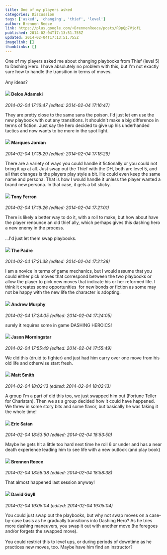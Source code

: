```yaml
---
title: One of my players asked
categories: Discussion
tags: ['asked', 'changing', 'thief', 'level']
author: Brennen Reece
link: https://plus.google.com/+BrennenReece/posts/R9pQp7VjofL
published: 2014-02-04T17:13:51.755Z
updated: 2014-02-04T17:13:51.755Z
imagelink: []
thumblinks: []
---
```


One of my players asked me about changing playbooks from Thief (level 5) to Dashing Hero. I have absolutely no problem with this, but I&#39;m not exactly sure how to handle the transition in terms of moves.<br /><br />Any ideas?
<div id='comment z13vyp0qvkmhh1gok04cdt5b5tbgzjriqys0k'>
  <h4><img src='{{site.baseurl}}//images/avatars/112189206383181484786_photo.jpg'> Delos Adamski</h4>
      <p><cite>2014-02-04 17:16:47 (edited: 2014-02-04 17:16:47)</cite></p>
        <p>They are pretty close to the same sans the poison. I&#39;d just let em use the new playbook with out any transitions. It shouldn&#39;t make a big difference in terms of fiction. Just say the hero decided to give up his underhanded tactics and now wants to be more in the spot light.</p>
</div>
        

<div id='comment z13vyp0qvkmhh1gok04cdt5b5tbgzjriqys0k'>
  <h4><img src='{{site.baseurl}}//images/avatars/114124925422808188628_photo.jpg'> Marques Jordan</h4>
      <p><cite>2014-02-04 17:18:29 (edited: 2014-02-04 17:18:29)</cite></p>
        <p>There are a variety of ways you could handle it fictionally or you could not bring it up at all. Just swap out the Thief with the DH, both are level 5, and all that changes is the players play style a bit. He could even keep the same name and persona. That is how I would handle it unless the player wanted a brand new persona. In that case, it gets a bit sticky.</p>
</div>
        

<div id='comment z13vyp0qvkmhh1gok04cdt5b5tbgzjriqys0k'>
  <h4><img src='{{site.baseurl}}//images/avatars/105317681442573084626_photo.jpg'> Tony Ferron</h4>
      <p><cite>2014-02-04 17:19:26 (edited: 2014-02-04 17:21:01)</cite></p>
        <p>There is likely a better way to do it, with a roll to make, but how about have the player renounce an old thief ally, which perhaps gives this dashing hero a new enemy in the process.<br /><br />...I&#39;d just let them swap playbooks.</p>
</div>
        

<div id='comment z13vyp0qvkmhh1gok04cdt5b5tbgzjriqys0k'>
  <h4><img src='{{site.baseurl}}//images/avatars/102953378950954656315_photo.jpg'> The Padre</h4>
      <p><cite>2014-02-04 17:21:38 (edited: 2014-02-04 17:21:38)</cite></p>
        <p>I am a novice in terms of game mechanics, but I would assume that you could either pick moves that correspond between the two playbooks or allow the player to pick new moves that indicate his or her reformed life. I think it creates some opportunities  for new bonds or fiction as some may not be happy with the new life the character is adopting.</p>
</div>
        

<div id='comment z13vyp0qvkmhh1gok04cdt5b5tbgzjriqys0k'>
  <h4><img src='{{site.baseurl}}//images/avatars/109015870893735836823_photo.jpg'> Andrew Murphy</h4>
      <p><cite>2014-02-04 17:24:05 (edited: 2014-02-04 17:24:05)</cite></p>
        <p>surely it requires some in game DASHING HEROICS!</p>
</div>
        

<div id='comment z13vyp0qvkmhh1gok04cdt5b5tbgzjriqys0k'>
  <h4><img src='{{site.baseurl}}//images/avatars/108429258070600840800_photo.jpg'> Jason Morningstar</h4>
      <p><cite>2014-02-04 17:55:49 (edited: 2014-02-04 17:55:49)</cite></p>
        <p>We did this (druid to fighter) and just had him carry over one move from his old life and otherwise start fresh.</p>
</div>
        

<div id='comment z13vyp0qvkmhh1gok04cdt5b5tbgzjriqys0k'>
  <h4><img src='{{site.baseurl}}//images/avatars/114058978089705547111_photo.jpg'> Matt Smith</h4>
      <p><cite>2014-02-04 18:02:13 (edited: 2014-02-04 18:02:13)</cite></p>
        <p>A group I&#39;m a part of did this too, we just swapped him out (Fortune Teller for Charlatan). Then we as a group decided how it could have happened. We threw in some story bits and some flavor, but basically he was faking it the whole time!</p>
</div>
        

<div id='comment z13vyp0qvkmhh1gok04cdt5b5tbgzjriqys0k'>
  <h4><img src='{{site.baseurl}}//images/avatars/115566927224407660004_photo.jpg'> Eric Satan</h4>
      <p><cite>2014-02-04 18:53:50 (edited: 2014-02-04 18:53:50)</cite></p>
        <p>Maybe he gets hit a little too hard next time he roll 6 or under and has a near death experience leading him to see life with a new outlook (and play book)</p>
</div>
        

<div id='comment z13vyp0qvkmhh1gok04cdt5b5tbgzjriqys0k'>
  <h4><img src='{{site.baseurl}}//images/avatars/113128683722808230725_photo.jpg'> Brennen Reece</h4>
      <p><cite>2014-02-04 18:58:38 (edited: 2014-02-04 18:58:38)</cite></p>
        <p>That almost happened last session anyway!</p>
</div>
        

<div id='comment z13vyp0qvkmhh1gok04cdt5b5tbgzjriqys0k'>
  <h4><img src='{{site.baseurl}}//images/avatars/117134143142507309944_photo.jpg'> David Guyll</h4>
      <p><cite>2014-02-04 19:05:04 (edited: 2014-02-04 19:05:04)</cite></p>
        <p>You could just swap out the playbooks, but why not swap moves on a case-by-case basis as he gradually transitions into Dashing Hero? As he tries more dashing maneuvers, you swap it out with another move (he foregoes and/or forgets the swapped move).<br /><br />You could restrict this to level ups, or during periods of downtime as he practices new moves, too. Maybe have him find an instructor?</p>
</div>
        